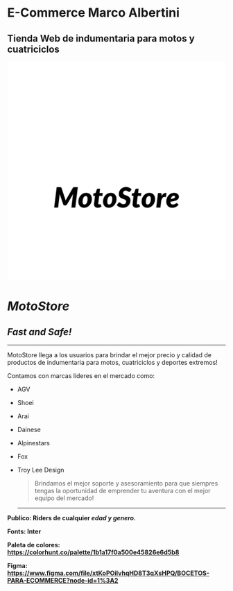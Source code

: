 # E-Commerce Marco Albertini
## Tienda Web de indumentaria para motos y cuatriciclos
![MotoStoreLogo](assets/images/MotoStore-logos_white.png)
#     *MotoStore*


## *Fast and Safe!*
---
MotoStore llega a los usuarios para brindar el mejor precio y calidad de productos de indumentaria para motos, cuatriciclos y deportes extremos!

Contamos con marcas lideres en el mercado como:
- AGV
- Shoei
- Arai
- Dainese
- Alpinestars
- Fox
- Troy Lee Design
  
  > Brindamos el mejor soporte y asesoramiento para que siempres tengas la oportunidad de emprender tu aventura con el mejor equipo del mercado!

  ---
**Publico: Riders de cualquier *edad y genero.***

**Fonts: Inter**

**Paleta de colores: https://colorhunt.co/palette/1b1a17f0a500e45826e6d5b8**

**Figma: https://www.figma.com/file/xtKoPOilvhqHD8T3qXsHPQ/BOCETOS-PARA-ECOMMERCE?node-id=1%3A2**

   



